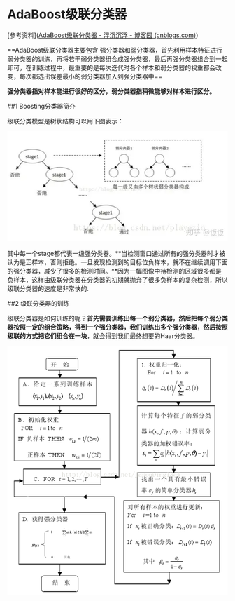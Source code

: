 # AdaBoost级联分类器

[参考资料]([AdaBoost级联分类器 - 浮沉沉浮 - 博客园 (cnblogs.com)](https://www.cnblogs.com/fcfc940503/p/11340698.html))

==AdaBoost级联分类器主要包含 强分类器和弱分类器，首先利用样本特征进行弱分类器的训练，再将若干弱分类器组合成强分类器，最后再强分类器组合到一起即可，在训练过程中，最重要的是每次迭代时各个样本和弱分类器的权重都会改变，每次都选出误差最小的弱分类器加入到强分类器中==

**强分类器指对样本能进行很好的区分，弱分类器指稍微能够对样本进行区分。**

##1 Boosting分类器简介

级联分类模型是树状结构可以用下图表示：

![](图片\级联分类模型.png)

其中每一个stage都代表一级强分类器。**当检测窗口通过所有的强分类器时才被认为是正样本，否则拒绝。一旦发现检测到的目标位负样本，就不在继续调用下面的强分类器，减少了很多的检测时间。**因为一幅图像中待检测的区域很多都是负样本，这样由级联分类器在分类器的初期就抛弃了很多负样本的复杂检测，所以级联分类器的速度是非常快的.

##2 级联分类器的训练

级联分类器是如何训练的呢？**首先需要训练出每一个弱分类器，然后把每个弱分类器按照一定的组合策略，得到一个强分类器，我们训练出多个强分类器，然后按照级联的方式把它们组合在一块**，就会得到我们最终想要的Haar分类器。


![](图片\主要流程.png)